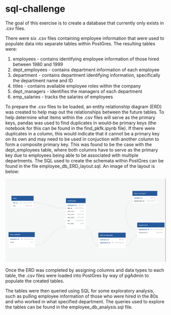 # sql-challenge

The goal of this exercise is to create a database that currently only exists in .csv files.

There were six .csv files containing employee information that were used to populate data into separate tables within PostGres. The resulting tables were:

1) employees - contains identifying employee information of those hired between 1980 and 1999
2) dept_employees - contains department information of each employee
3) department - contains department identifying information, specifically the department name and ID
4) titles - contains available employee roles within the company
5) dept_managers - identifies the managers of each department
6) emp_salaries - tracks the salaries of employees

To prepare the .csv files to be loaded, an entity relationship diagram (ERD) was created to help map out the relationships between the future tables. To help determine what items within the .csv files will serve as the primary keys, pandas was used to find duplicates in would-be primary keys (the notebook for this can be found in the find_pkfk.ipynb file). If there were duplicates in a column, this would indicate that it cannot be a primary key on its own and may need to be used in conjuction with another column to form a composite primary key. This was found to be the case with the dept_employees table, where both columns have to serve as the primary key due to employees being able to be associated with multiple departments. The SQL used to create the schemata within PostGres can be found in the file  employee_db_ERD_layout.sql. An image of the layout is below:

![alt text](erd_image.png "ERD")

Once the ERD was completed by assigning columns and data types to each table, the .csv files were loaded into PostGres by way of pgAdmin to populate the created tables.

The tables were then queried using SQL for some exploratory analysis, such as pulling employee information of those who were hired in the 80s and who worked in what specified department. The queries used to explore the tables can be found in the employee_db_analysis.sql file.

